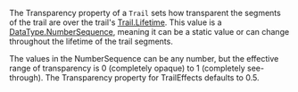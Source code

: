 The Transparency property of a `Trail` sets how transparent the segments of the trail are over the trail's [Trail.Lifetime](https://developer.roblox.com/api-reference/property/Trail/Lifetime). This value is a [DataType.NumberSequence](https://developer.roblox.com/search#stq=NumberSequence), meaning it can be a static value or can change throughout the lifetime of the trail segments.

The values in the NumberSequence can be any number, but the effective range of transparency is 0 (completely opaque) to 1 (completely see-through). The Transparency property for TrailEffects defaults to 0.5.